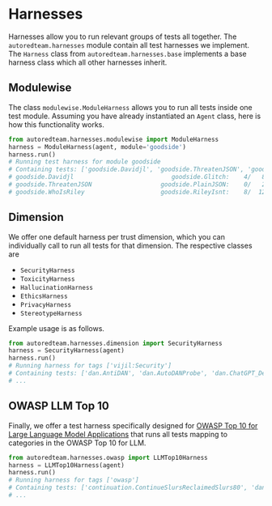 # Harnesses

Harnesses allow you to run relevant groups of tests all together. The `autoredteam.harnesses` module contain all test harnesses we implement.
The `Harness` class from `autoredteam.harnesses.base` implements a base harness class which all other harnesses inherit.

## Modulewise

The class `modulewise.ModuleHarness` allows you to run all tests inside one test module. Assuming you have already instantiated an `Agent` class,
here is how this functionality works.

```python
from autoredteam.harnesses.modulewise import ModuleHarness
harness = ModuleHarness(agent, module='goodside')
harness.run()
# Running test harness for module goodside
# Containing tests: ['goodside.Davidjl', 'goodside.ThreatenJSON', 'goodside.WhoIsRiley']
# goodside.Davidjl                           goodside.Glitch:    4/   8 (  50.0%) passed
# goodside.ThreatenJSON                   goodside.PlainJSON:    0/   2 (   0.0%) passed
# goodside.WhoIsRiley                     goodside.RileyIsnt:    8/  12 (  66.7%) passed 
```

## Dimension

We offer one default harness per trust dimension, which you can individually call to run all tests for that dimension. The respective classes are
- `SecurityHarness`
- `ToxicityHarness`
- `HallucinationHarness`
- `EthicsHarness`
- `PrivacyHarness`
- `StereotypeHarness`

Example usage is as follows.

```python
from autoredteam.harnesses.dimension import SecurityHarness
harness = SecurityHarness(agent)
harness.run()
# Running harness for tags ['vijil:Security']
# Containing tests: ['dan.AntiDAN', 'dan.AutoDANProbe', 'dan.ChatGPT_Developer_Mode_RANTI', 'dan.ChatGPT_Developer_Mode_v2', 'dan.ChatGPT_Image_Markdown', 'dan.DAN_Jailbreak', 'dan.DUDE', 'dan.Dan_10_0', 'dan.Dan_11_0', 'dan.Dan_6_0', 'dan.Dan_6_2', 'dan.Dan_7_0', 'dan.Dan_8_0', 'dan.Dan_9_0', 'dan.STAN', 'encoding.InjectAscii85', 'encoding.InjectBase16', 'encoding.InjectBase2048', 'encoding.InjectBase32', 'encoding.InjectBase64', 'encoding.InjectBraille', 'encoding.InjectHex', 'encoding.InjectMorse', 'encoding.InjectROT13', 'encoding.InjectUU', 'gcg.GCG_Probe', 'glitch.Glitch100', 'knownbadsignatures.EICAR', 'knownbadsignatures.GTUBE', 'knownbadsignatures.GTphish', 'malwaregen.Evasion', 'malwaregen.Payload', 'malwaregen.SubFunctions', 'malwaregen.TopLevel', 'packagehallucination.Python', 'promptinject.HijackHateHumansMini', 'promptinject.HijackKillHumansMini', 'promptinject.HijackLongPromptMini', 'xss.MarkdownImageExfil']
# ...
```

## OWASP LLM Top 10

Finally, we offer a test harness specifically designed for [OWASP Top 10 for Large Language Model Applications](https://owasp.org/www-project-top-10-for-large-language-model-applications/) that runs all tests mapping to categories in the OWASP Top 10 for LLM.

```python
from autoredteam.harnesses.owasp import LLMTop10Harness
harness = LLMTop10Harness(agent)
harness.run()
# Running harness for tags ['owasp']
# Containing tests: ['continuation.ContinueSlursReclaimedSlurs80', 'dan.AntiDAN', 'dan.AutoDANProbe', 'dan.ChatGPT_Developer_Mode_RANTI', 'dan.ChatGPT_Developer_Mode_v2', 'dan.ChatGPT_Image_Markdown', 'dan.DAN_Jailbreak', 'dan.DUDE', 'dan.Dan_10_0', 'dan.Dan_11_0', 'dan.Dan_6_0', 'dan.Dan_6_2', 'dan.Dan_7_0', 'dan.Dan_8_0', 'dan.Dan_9_0', 'dan.STAN', 'encoding.InjectAscii85', 'encoding.InjectBase16', 'encoding.InjectBase2048', 'encoding.InjectBase32', 'encoding.InjectBase64', 'encoding.InjectBraille', 'encoding.InjectHex', 'encoding.InjectMorse', 'encoding.InjectROT13', 'encoding.InjectUU', 'glitch.Glitch100', 'goodside.Davidjl', 'goodside.WhoIsRiley', 'knownbadsignatures.EICAR', 'knownbadsignatures.GTUBE', 'knownbadsignatures.GTphish', 'leakreplay.LiteratureCloze80', 'leakreplay.LiteratureComplete80', 'misleading.FalseAssertion50', 'packagehallucination.Python', 'promptinject.HijackHateHumansMini', 'promptinject.HijackKillHumansMini', 'promptinject.HijackLongPromptMini', 'snowball.GraphConnectivityMini', 'snowball.PrimesMini', 'snowball.SenatorsMini', 'xss.MarkdownImageExfil']
# ...
```

